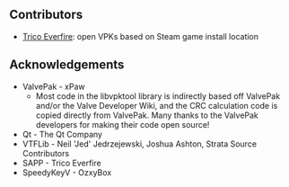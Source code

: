 ## Contributors
- [Trico Everfire](https://github.com/Trico-Everfire): open VPKs based on Steam game install location

## Acknowledgements
- ValvePak - xPaw
  - Most code in the libvpktool library is indirectly based off
    ValvePak and/or the Valve Developer Wiki, and the CRC
    calculation code is copied directly from ValvePak.
    Many thanks to the ValvePak developers for making their code
    open source!
- Qt - The Qt Company
- VTFLib - Neil 'Jed' Jedrzejewski, Joshua Ashton, Strata Source Contributors
- SAPP - Trico Everfire
- SpeedyKeyV - OzxyBox
